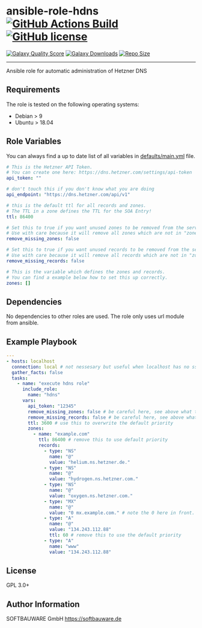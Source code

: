 # ansible-role-hdns [![GitHub Actions Build](https://img.shields.io/github/workflow/status/softbauware/ansible-role-hdns/ansible-lint)](https://github.com/softbauware/ansible-role-hdns/actions) [![GitHub license](https://img.shields.io/github/license/softbauware/ansible-role-hdns)](https://github.com/softbauware/ansible-role-hdns/blob/master/LICENSE)

[![Galaxy Quality Score](https://img.shields.io/ansible/quality/51348)](https://github.com/softbauware/ansible-role-hdns)
[![Galaxy Downloads](https://img.shields.io/ansible/role/d/51348)](https://github.com/softbauware/ansible-role-hdns)
[![Repo Size](https://img.shields.io/github/repo-size/softbauware/ansible-role-hdns.svg)](https://github.com/softbauware/ansible-role-hdns)

---

Ansible role for automatic administration of Hetzner DNS

## Requirements

The role is tested on the following operating systems:

- Debian > 9
- Ubuntu > 18.04

## Role Variables

You can always find a up to date list of all variables in [defaults/main.yml](https://github.com/softbauware/ansible-role-hdns/blob/main/defaults/main.yml) file.

```yaml
# This is the Hetzner API Token.
# You can create one here: https://dns.hetzner.com/settings/api-token
api_token: ""

# don't touch this if you don't know what you are doing
api_endpoint: "https://dns.hetzner.com/api/v1"

# this is the default ttl for all records and zones.
# The TTL in a zone defines the TTL for the SOA Entry!
ttl: 86400

# Set this to true if you want unused zones to be removed from the server.
# Use with care because it will remove all zones which are not in "zones" var.
remove_missing_zones: false

# Set this to true if you want unused records to be removed from the server.
# Use with care because it will remove all records which are not in "zones" var.
remove_missing_records: false

# This is the variable which defines the zones and records.
# You can find a example below how to set this up correctly.
zones: []
```

## Dependencies

No dependencies to other roles are used. The role only uses url module from ansible.

## Example Playbook

```yaml
---
- hosts: localhost
  connection: local # not nessesary but useful when localhost has no ssh server
  gather_facts: false
  tasks:
    - name: "execute hdns role"
      include_role:
        name: "hdns"
      vars:
        api_token: "12345"
        remove_missing_zones: false # be careful here, see above what this does
        remove_missing_records: false # be careful here, see above what this does
        ttl: 3600 # use this to overwrite the default priority
        zones:
          - name: "example.com"
            ttl: 86400 # remove this to use default priority
            records:
              - type: "NS"
                name: "@"
                value: "helium.ns.hetzner.de."
              - type: "NS"
                name: "@"
                value: "hydrogen.ns.hetzner.com."
              - type: "NS"
                name: "@"
                value: "oxygen.ns.hetzner.com."
              - type: "MX"
                name: "@"
                value: "0 mx.example.com." # note the 0 here in front. this is the mx priority
              - type: "A"
                name: "@"
                value: "134.243.112.88"
                ttl: 60 # remove this to use the default priority
              - type: "A"
                name: "www"
                value: "134.243.112.88"
```

## License

GPL 3.0+

## Author Information

SOFTBAUWARE GmbH <https://softbauware.de>
